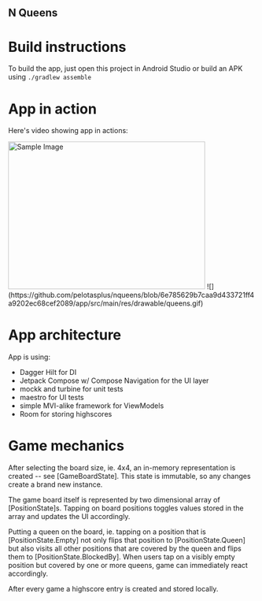 ## N Queens


# Build instructions

To build the app, just open this project in Android Studio or build an APK using `./gradlew assemble`

# App in action

Here's video showing app in actions:

<img src="https://github.com/pelotasplus/nqueens/blob/6e785629b7caa9d433721ff4a9202ec68cef2089/app/src/main/res/drawable/queens.gif" alt="Sample Image" width="400" height="300">
![](https://github.com/pelotasplus/nqueens/blob/6e785629b7caa9d433721ff4a9202ec68cef2089/app/src/main/res/drawable/queens.gif)

# App architecture

App is using:

 - Dagger Hilt for DI
 - Jetpack Compose w/ Compose Navigation for the UI layer
 - mockk and turbine for unit tests
 - maestro for UI tests
 - simple MVI-alike framework for ViewModels
 - Room for storing highscores

# Game mechanics

After selecting the board size, ie. 4x4, an in-memory representation is created -- see [GameBoardState].
This state is immutable, so any changes create a brand new instance.

The game board itself is represented by two dimensional array of [PositionState]s.
Tapping on board positions toggles values stored in the array and updates the UI accordingly.

Putting a queen on the board, ie. tapping on a position that is [PositionState.Empty] not
only flips that position to [PositionState.Queen] but also visits all other positions that are covered by the queen
and flips them to [PositionState.BlockedBy].
When users tap on a visibly empty position but covered by one or more queens, game can immediately react accordingly.

After every game a highscore entry is created and stored locally.
